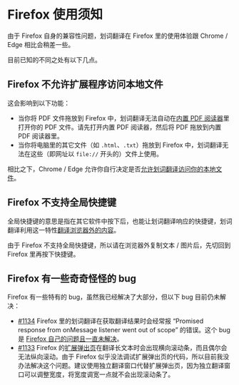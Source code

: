 # Firefox 使用须知

由于 Firefox 自身的兼容性问题，划词翻译在 Firefox 里的使用体验跟 Chrome / Edge 相比会稍差一些。

目前已知的不同之处有以下几点。

## Firefox 不允许扩展程序访问本地文件

这会影响到以下功能：

- 当你将 PDF 文件拖放到 Firefox 中，划词翻译无法自动在[内置 PDF 阅读器](pdf.md)里打开你的 PDF 文件。请先打开内置 PDF 阅读器，然后将 PDF 拖放到内置 PDF 阅读器里。
- 当你将电脑里的其它文件（如 `.html`、`.txt`）拖放到 Firefox 中，划词翻译无法在这些（即网址以 `file://` 开头的）文件上使用。

相比之下，Chrome / Edge 允许你自行决定是否[允许划词翻译访问你的本地文件](../faq.mdx#file-url)。

## Firefox 不支持全局快捷键

全局快捷键的意思是指在其它软件中按下后，也能让划词翻译响应的快捷键，划词翻译利用这一特性[翻译浏览器外的内容](extra.mdx)。

由于 Firefox 不支持全局快捷键，所以请在浏览器外复制文本 / 图片后，先切回到 Firefox 里再按下快捷键。

## Firefox 有一些奇奇怪怪的 bug

Firefox 有一些特有的 bug，虽然我已经解决了大部分，但以下 bug 目前仍未解决：

- [#1134](https://github.com/lmk123/crx-selection-translate/issues/1134) Firefox 里的划词翻译在获取翻译结果时会经常报 “Promised response from onMessage listener went out of scope” 的错误。这个 bug 是 [Firefox 自己的问题且一直未解决](https://bugzilla.mozilla.org/show_bug.cgi?id=1643186)。
- [#1133](https://github.com/lmk123/crx-selection-translate/issues/1133) Firefox 的[扩展弹出页](popup.md)在翻译长文本时会出现横向滚动条，而且偶尔会无法纵向滚动。由于 Firefox 似乎没法调试扩展弹出页的代码，所以目前我没办法解决这个问题。建议使用独立翻译窗口代替扩展弹出页，因为独立翻译窗口可以调整宽度，将宽度调宽一点就不会出现滚动条了。